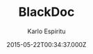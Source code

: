 ---
title: BlackDoc
github: https://github.com/karloespiritu/BlackDoc
demo: https://karloespiritu.com/blackdoc
author: Karlo Espiritu
ssg:
  - Jekyll
cms:
  - No Cms
date: 2015-05-22T00:34:37.000Z
github_branch: master
description: >-
  A two-column Jekyll theme for websites that require a master-detail layout for
  viewing of content
stale: true
---